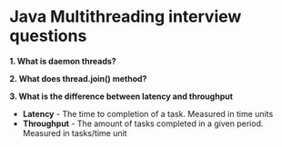 # Java Multithreading interview questions



**1. What is daemon threads?**

**2. What does thread.join() method?**


**3. What is the difference between latency and throughput**

- **Latency** - The time to completion of a task. Measured in time units
- **Throughput** - The amount of tasks completed in a given period. Measured in tasks/time unit
